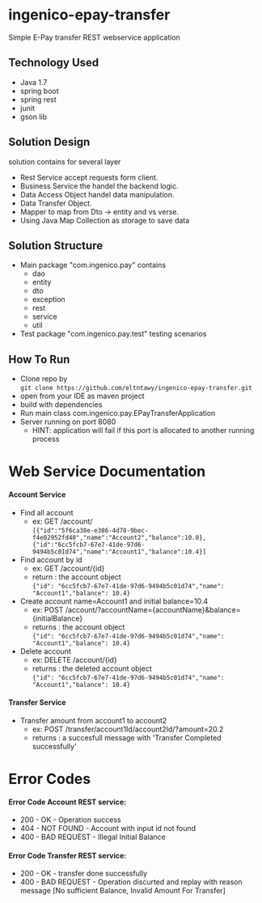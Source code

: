 # ingenico-epay-transfer
Simple E-Pay transfer REST webservice application

Technology Used
--
- Java 1.7
- spring boot
- spring rest
- junit
- gson lib

Solution Design
--
solution contains for several layer
- Rest Service accept requests form client.
- Business Service the handel the backend logic.
- Data Access Object handel data manipulation.
- Data Transfer Object.
- Mapper to map from Dto -> entity and vs verse.
- Using Java Map Collection as storage to save data


Solution Structure
--
- Main package "com.ingenico.pay" contains
    * dao
    * entity
    * dto
    * exception
    * rest
    * service
    * util
- Test package "com.ingenico.pay.test" testing scenarios 

How To Run
--
- Clone repo by <br/>
`git clone https://github.com/eltntawy/ingenico-epay-transfer.git`
- open from your IDE as maven project
- build with dependencies
- Run main class com.ingenico.pay.EPayTransferApplication
- Server running on port 8080 
    * HINT: application will fail if this port is allocated to another running process
    
Web Service Documentation
==

#### Account Service
- Find all account
   - ex: GET /account/
   <br/>`[{"id":"5f6ca38e-e386-4d78-9bec-f4e02952fd40","name":"Account2","balance":10.0},{"id":"6cc5fcb7-67e7-41de-97d6-9494b5c01d74","name":"Account1","balance":10.4}]`
- Find account by id
   - ex: GET /account/{id} 
   - return : the account object
   <br/>`{"id": "6cc5fcb7-67e7-41de-97d6-9494b5c01d74","name": "Account1","balance": 10.4}`
- Create account name=Account1 and initial balance=10.4 
   - ex: POST /account/?accountName={accountName}&balance={initialBalance} 
   - returns : the account object
   <br/>`{"id": "6cc5fcb7-67e7-41de-97d6-9494b5c01d74","name": "Account1","balance": 10.4}`
- Delete account
   - ex: DELETE /account/{id}
   - returns : the deleted account object
   <br/>`{"id": "6cc5fcb7-67e7-41de-97d6-9494b5c01d74","name": "Account1","balance": 10.4}`
   
#### Transfer Service
- Transfer amount from account1 to account2
   - ex: POST /transfer/account1Id/account2Id/?amount=20.2
   - returns : a succesfull message with 'Transfer Completed successfully'
   
Error Codes
==
#### Error Code Account REST service:
- 200 - OK           - Operation success
- 404 - NOT FOUND    - Account with input id not found
- 400 - BAD REQUEST  - Illegal Initial Balance

#### Error Code Transfer REST service:
- 200 - OK           - transfer done successfully
- 400 - BAD REQUEST  - Operation discurted and replay with reason message [No sufficient Balance, Invalid Amount For Transfer]
